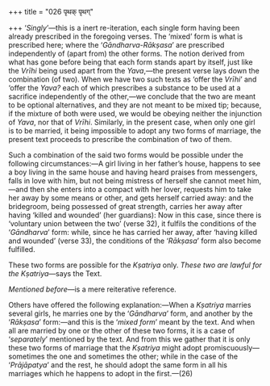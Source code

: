 +++
title = "026 पृथक् पृथग्"

+++
‘*Singly*’—this is a inert re-iteration, each single form having been
already prescribed in the foregoing verses. The ‘mixed’ form is what is
prescribed here; where the ‘*Gāndharva-Rākṣasa*’ are prescribed
independently of (apart from) the other forms. The notion derived from
what has gone before being that each form stands apart by itself, just
like the *Vrīhi* being used apart from the *Yava*,—the present verse
lays down the combination (of two). When we have two such texts as
‘offer the *Vrīhi*’ and ‘offer the *Yava?* each of which prescribes a
substance to be used at a sacrifice independently of the other,—we
conclude that the two are meant to be optional alternatives, and they
are not meant to be mixed tip; because, if the mixture of both were
used, we would be obeying neither the injunction of *Yava*, nor that of
*Vrīhi*. Similarly, in the present case, when only one girl is to be
married, it being impossible to adopt any two forms of marriage, the
present text proceeds to prescribe the combination of two of them.

Such a combination of the said two forms would be possible under the
following circumstances:—A girl living in her father’s house, happens to
see a boy living in the same house and having heard praises from
messengers, falls in love with him, but not being mistress of herself
she cannot meet him,—and then she enters into a compact with her lover,
requests him to take her away by some means or other, and gets herself
carried away: and the bridegroom, being possessed of great strength,
carries her away after having ‘killed and wounded’ (her guardians): Now
in this case, since there is ‘voluntary union between the two’ (verse
32), it fulfils the conditions of the ‘*Gāndharva*’ form: while, since
he has carried her away, after ‘having killed and wounded’ (verse 33),
the conditions of the ‘*Rākṣasa*’ form also become fulfilled.

These two forms are possible for the *Kṣatriya* only. *These two are
lawful for the Kṣatriya*—says the Text.

*Mentioned before*—is a mere reiterative reference.

Others have offered the following explanation:—When a *Kṣatriya* marries
several girls, he marries one by the ‘*Gāndharva*’ form, and another by
the ‘*Rākṣasa*’ form:—and this is the ‘*mixed form*’ meant by the text.
And when all are married by one or the other of these two forms, it is a
case of ‘*separately*’ mentioned by the text. And from this we gather
that it is only these two forms of marriage that the *Kṣatriya* might
adopt promiscuously—sometimes the one and sometimes the other; while in
the case of the ‘*Prājāpatya*’ and the rest, he should adopt the same
form in all his marriages which he happens to adopt in the first.—(26)


